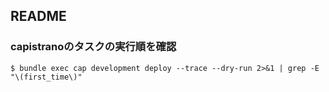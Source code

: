 ## README

### capistranoのタスクの実行順を確認

```
$ bundle exec cap development deploy --trace --dry-run 2>&1 | grep -E "\(first_time\)"
```
